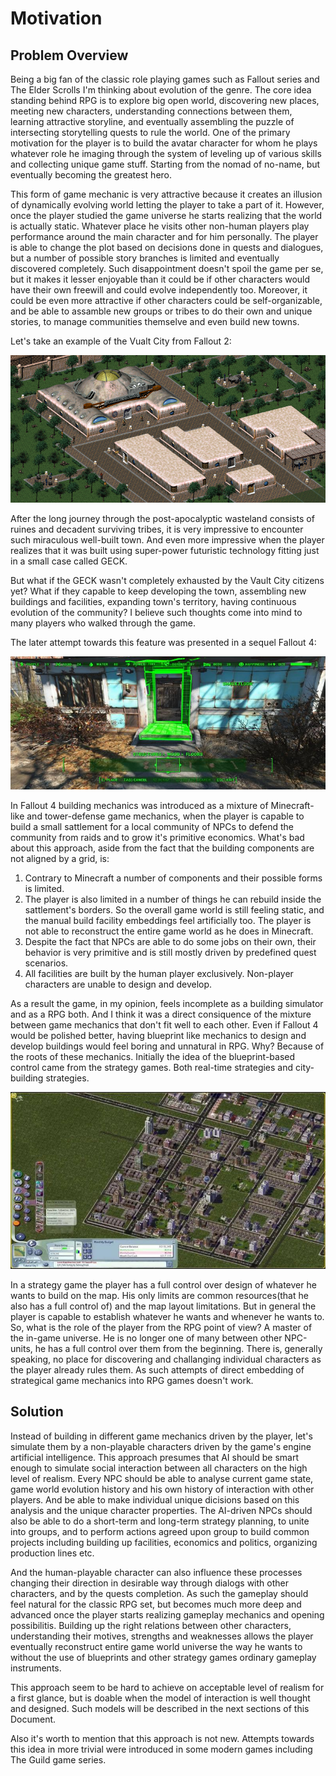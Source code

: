 # Motivation

## Problem Overview

Being a big fan of the classic role playing games such as Fallout series and The Elder Scrolls I'm thinking about evolution of the genre. The core idea standing behind RPG is to explore big open world, discovering new places, meeting new characters, understanding connections between them, learning attractive storyline, and eventually assembling the puzzle of intersecting storytelling quests to rule the world. One of the primary motivation for the player is to build the avatar character for whom he plays whatever role he imaging through the system of leveling up of various skills and collecting unique game stuff. Starting from the nomad of no-name, but eventually becoming the greatest hero.

This form of game mechanic is very attractive because it creates an illusion of dynamically evolving world letting the player to take a part of it. However, once the player studied the game universe he starts realizing that the world is actually static. Whatever place he visits other non-human players play performance around the main character and for him personally. The player is able to change the plot based on decisions done in quests and dialogues, but a number of possible story branches is limited and eventually discovered completely. Such disappointment doesn't spoil the game per se, but it makes it lesser enjoyable than it could be if other characters would have their own freewill and could evolve independently too. Moreover, it could be even more attractive if other characters could be self-organizable, and be able to assamble new groups or tribes to do their own and unique stories, to manage communities themselve and even build new towns.

Let's take an example of the Vualt City from Fallout 2:

![Vault City map](../images/vault-city.png)

After the long journey through the post-apocalyptic wasteland consists of ruines and decadent surviving tribes, it is very impressive to encounter such miraculous well-built town. And even more impressive when the player realizes that it was built using super-power futuristic technology fitting just in a small case called GECK.

But what if the GECK wasn't completely exhausted by the Vault City citizens yet? What if they capable to keep developing the town, assembling new buildings and facilities, expanding town's territory, having continuous evolution of the community? I believe such thoughts come into mind to many players who walked through the game.

The later attempt towards this feature was presented in a sequel Fallout 4:

![Vault City map](../images/fallout-4.jpg)

In Fallout 4 building mechanics was introduced as a mixture of Minecraft-like and tower-defense game mechanics, when the player is capable to build a small sattlement for a local community of NPCs to defend the community from raids and to grow it's primitive economics. What's bad about this approach, aside from the fact that the building components are not aligned by a grid, is:

1. Contrary to Minecraft a number of components and their possible forms is limited.
2. The player is also limited in a number of things he can rebuild inside the sattlement's borders. So the overall game world is still feeling static, and the manual build facility embeddings feel artificially too. The player is not able to reconstruct the entire game world as he does in Minecraft.
3. Despite the fact that NPCs are able to do some jobs on their own, their behavior is very primitive and is still mostly driven by predefined quest scenarios.
4. All facilities are built by the human player exclusively. Non-player characters are unable to design and develop.

As a result the game, in my opinion, feels incomplete as a building simulator and as a RPG both. And I think it was a direct consiquence of the mixture between game mechanics that don't fit well to each other. Even if Fallout 4 would be polished better, having blueprint like mechanics to design and develop buildings would feel boring and unnatural in RPG. Why? Because of the roots of these mechanics. Initially the idea of the blueprint-based control came from the strategy games. Both real-time strategies and city-building strategies.

![Vault City map](../images/simcity.jpg)

In a strategy game the player has a full control over design of whatever he wants to build on the map. His only limits are common resources(that he also has a full control of) and the map layout limitations. But in general the player is capable to establish whatever he wants and whenever he wants to. So, what is the role of the player from the RPG point of view? A master of the in-game universe. He is no longer one of many between other NPC-units, he has a full control over them from the beginning. There is, generally speaking, no place for discovering and challanging individual characters as the player already rules them. As such attempts of direct embedding of strategical game mechanics into RPG games doesn't work.

## Solution

Instead of building in different game mechanics driven by the player, let's simulate them by a non-playable characters driven by the game's engine artificial intelligence. This approach presumes that AI should be smart enough to simulate social interaction between all characters on the high level of realism. Every NPC should be able to analyse current game state, game world evolution history and his own history of interaction with other players. And be able to make individual unique dicisions based on this analysis and the unique character properties. The AI-driven NPCs should also be able to do a short-term and long-term strategy planning, to unite into groups, and to perform actions agreed upon group to build common projects including building up facilities, economics and politics, organizing production lines etc.

And the human-playable character can also influence these processes changing their direction in desirable way through dialogs with other characters, and by the quests completion. As such the gameplay should feel natural for the classic RPG set, but becomes much more deep and advanced once the player starts realizing gameplay mechanics and opening possibilitis. Building up the right relations between other characters, understanding their motives, strengths and weaknesses allows the player eventually reconstruct entire game world universe the way he wants to without the use of blueprints and other strategy games ordinary gameplay instruments.

This approach seem to be hard to achieve on acceptable level of realism for a first glance, but is doable when the model of interaction is well thought and designed. Such models will be described in the next sections of this Document.

Also it's worth to mention that this approach is not new. Attempts towards this idea in more trivial were introduced in some modern games including The Guild game series.
